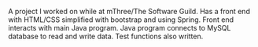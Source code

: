 A project I worked on while at mThree/The Software Guild. Has a front end with HTML/CSS simplified with bootstrap and using Spring. Front end interacts with main Java program. Java program connects to MySQL database to read and write data. Test functions also written.
